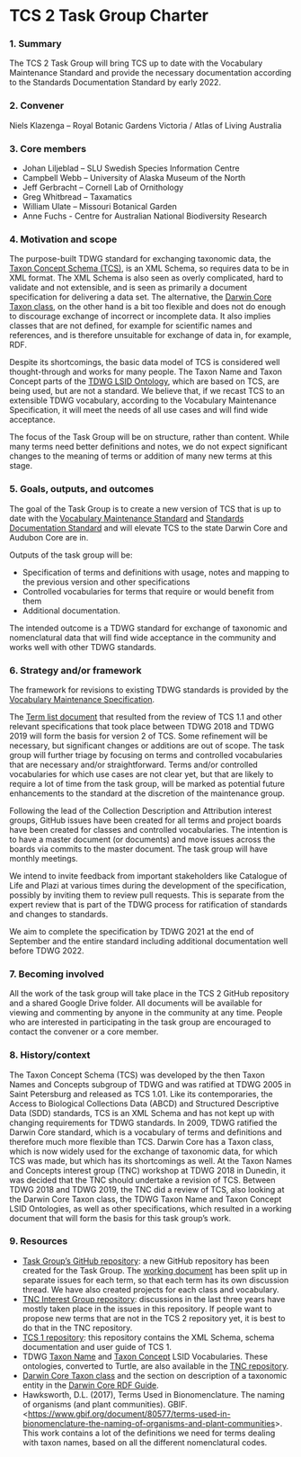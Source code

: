 # TCS 2 Task Group Charter

### 1. Summary

The TCS 2 Task Group will bring TCS up to date with the Vocabulary Maintenance Standard and provide the necessary documentation according to the Standards Documentation Standard by early 2022.

### 2. Convener

Niels Klazenga – Royal Botanic Gardens Victoria / Atlas of Living Australia

### 3. Core members

- Johan Liljeblad – SLU Swedish Species Information Centre
- Campbell Webb – University of Alaska Museum of the North
- Jeff Gerbracht – Cornell Lab of Ornithology
- Greg Whitbread – Taxamatics
- William Ulate – Missouri Botanical Garden
- Anne Fuchs - Centre for Australian National Biodiversity Research

### 4. Motivation and scope

The purpose-built TDWG standard for exchanging taxonomic data, the [Taxon Concept Schema (TCS)](https://github.com/tdwg/tcs/blob/master/TCS101/UserGuidev_1.3.pdf), is an XML Schema, so requires data to be in XML format. The XML Schema is also seen as overly complicated, hard to validate and not extensible, and is seen as primarily a document specification for delivering a data set. The alternative, the [Darwin Core Taxon class](https://dwc.tdwg.org/terms/#taxon), on the other hand is a bit too flexible and does not do enough to discourage exchange of incorrect or incomplete data. It also implies classes that are not defined, for example for scientific names and references, and is therefore unsuitable for exchange of data in, for example, RDF.

Despite its shortcomings, the basic data model of TCS is considered well thought-through and works for many people. The Taxon Name and Taxon Concept parts of the [TDWG LSID Ontology](https://github.com/tdwg/ontology/tree/master/ontology/voc), which are based on TCS, are being used, but are not a standard. We believe that, if we recast TCS to an extensible TDWG vocabulary, according to the Vocabulary Maintenance Specification, it will meet the needs of all use cases and will find wide acceptance.

The focus of the Task Group will be on structure, rather than content. While many terms need better definitions and notes, we do not expect significant changes to the meaning of terms or addition of many new terms at this stage.

### 5. Goals, outputs, and outcomes

The goal of the Task Group is to create a new version of TCS that is up to date with the [Vocabulary Maintenance Standard](https://github.com/tdwg/vocab/tree/master/vms) and [Standards Documentation Standard](https://github.com/tdwg/vocab/tree/master/sds) and will elevate TCS to the state Darwin Core and Audubon Core are in.

Outputs of the task group will be:

- Specification of terms and definitions with usage, notes and mapping to the previous version and other specifications
- Controlled vocabularies for terms that require or would benefit from them
- Additional documentation.

The intended outcome is a TDWG standard for exchange of taxonomic and nomenclatural data that will find wide acceptance in the community and works well with other TDWG standards.

### 6. Strategy and/or framework

The framework for revisions to existing TDWG standards is provided by the [Vocabulary Maintenance Specification](https://github.com/tdwg/vocab/blob/master/vms/maintenance-specification.md).

The [Term list document](https://docs.google.com/document/d/1bcfjhh0ztmXKz7P9G0ni7vYZc3MtH4LLxlCZjswF2k4) that resulted from the review of TCS 1.1 and other relevant specifications that took place between TDWG 2018 and TDWG 2019 will form the basis for version 2 of TCS. Some refinement will be necessary, but significant changes or additions are out of scope. The task group will further triage by focusing on terms and controlled vocabularies that are necessary and/or straightforward. Terms and/or controlled vocabularies for which use cases are not clear yet, but that are likely to require a lot of time from the task group, will be marked as potential future enhancements to the standard at the discretion of the maintenance group.

Following the lead of the Collection Description and Attribution interest groups, GitHub issues have been created for all terms and project boards have been created for classes and controlled vocabularies. The intention is to have a master document (or documents) and move issues across the boards via commits to the master document. The task group will have monthly meetings.

We intend to invite feedback from important stakeholders like Catalogue of Life and Plazi at various times during the development of the specification, possibly by inviting them to review pull requests. This is separate from the expert review that is part of the TDWG process for ratification of standards and changes to standards.

We aim to complete the specification by TDWG 2021 at the end of September and the entire standard including additional documentation well before TDWG 2022.

### 7. Becoming involved

All the work of the task group will take place in the TCS 2 GitHub repository and a shared Google Drive folder. All documents will be available for viewing and commenting by anyone in the community at any time. People who are interested in participating in the task group are encouraged to contact the convener or a core member.

### 8. History/context

The Taxon Concept Schema (TCS) was developed by the then Taxon Names and Concepts subgroup of TDWG and was ratified at TDWG 2005 in Saint Petersburg and released as TCS 1.01. Like its contemporaries, the Access to Biological Collections Data (ABCD) and Structured Descriptive Data (SDD) standards, TCS is an XML Schema and has not kept up with changing requirements for TDWG standards. In 2009, TDWG ratified the Darwin Core standard, which is a vocabulary of terms and definitions and therefore much more flexible than TCS. Darwin Core has a Taxon class, which is now widely used for the exchange of taxonomic data, for which TCS was made, but which has its shortcomings as well. At the Taxon Names and Concepts interest group (TNC) workshop at TDWG 2018 in Dunedin, it was decided that the TNC should undertake a revision of TCS. Between TDWG 2018 and TDWG 2019, the TNC did a review of TCS, also looking at the Darwin Core Taxon class, the TDWG Taxon Name and Taxon Concept LSID Ontologies, as well as other specifications, which resulted in a working document that will form the basis for this task group’s work.

### 9. Resources

- [Task Group’s GitHub repository](https://github.com/tdwg/tcs2): a new GitHub repository has been created for the Task Group. The [working document](https://docs.google.com/document/d/1bcfjhh0ztmXKz7P9G0ni7vYZc3MtH4LLxlCZjswF2k4) has been split up in separate issues for each term, so that each term has its own discussion thread. We have also created projects for each class and vocabulary.
- [TNC Interest Group repository](https://github.com/tdwg/tns): discussions in the last three years have mostly taken place in the issues in this repository. If people want to propose new terms that are not in the TCS 2 repository yet, it is best to do that in the TNC repository.
- [TCS 1 repository](https://github.com/tdwg/tcs): this repository contains the XML Schema, schema documentation and user guide of TCS 1.
- TDWG [Taxon Name](https://github.com/tdwg/ontology/blob/master/ontology/voc/TaxonName.rdf) and [Taxon Concept](https://github.com/tdwg/ontology/blob/master/ontology/voc/TaxonConcept.rdf) LSID Vocabularies. These ontologies, converted to Turtle, are also available in the [TNC repository](https://github.com/tdwg/tnc/tree/master/tcs-docs).
- [Darwin Core Taxon class](https://dwc.tdwg.org/terms/#taxon) and the section on description of a taxonomic entity in the [Darwin Core RDF Guide](https://dwc.tdwg.org/rdf/#274-description-of-a-taxonomic-entity-normative).
- Hawksworth, D.L. (2017), Terms Used in Bionomenclature. The naming of organisms (and plant communities). GBIF. &lt;https://www.gbif.org/document/80577/terms-used-in-bionomenclature-the-naming-of-organisms-and-plant-communities&gt;. This work contains a lot of the definitions we need for terms dealing with taxon names, based on all the different nomenclatural codes.
